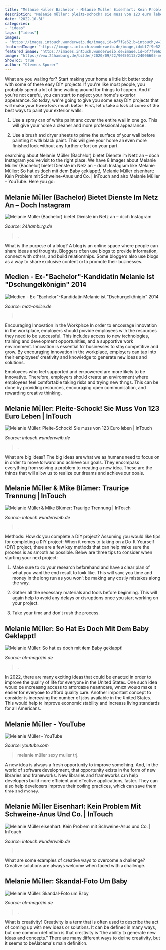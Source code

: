 ```yaml
---
title: "Melanie Müller Bachelor - Melanie Müller Eisenhart: Kein Problem Mit Schweine-anus Und Co."
description: "Melanie müller: pleite-schock! sie muss von 123 euro leben"
date: "2022-10-31"
categories:
- "ideas"
tags: ["ideas"]
images:
- "https://images.intouch.wunderweib.de/image,id=bf7f9e62,b=intouch,w=1335,ca=0,0,92.80,78.38,rm=sk.jpeg"
featuredImage: "https://images.intouch.wunderweib.de/image,id=bf7f9e62,b=intouch,w=1335,ca=0,0,92.80,78.38,rm=sk.jpeg"
featured_image: "https://images.intouch.wunderweib.de/image,id=bf7f9e62,b=intouch,w=1335,ca=0,0,92.80,78.38,rm=sk.jpeg"
image: "https://www.24hamburg.de/bilder/2020/09/22/90050113/24006605-melanie-mueller-instagram-dienste-saengerin-party-buchungen-privat-feier-coronavirus-lockdown-2uOLkF2DVtef.jpg"
ShowToc: true
author: "Clemens Sporer"
---
```



What are you waiting for? Start making your home a little bit better today with some of these easy DIY projects.
If you're like most people, you probably spend a lot of time waiting around for things to happen. And if you're not careful, you can start to neglect your home's exterior appearance. So today, we're going to give you some easy DIY projects that will make your home look much better. First, let's take a look at some of the best ways to paint your exterior walls: 
1. Use a spray can of white paint and cover the entire wall in one go. This will give your home a cleaner and more professional appearance.

2. Use a brush and dryer sheets to prime the surface of your wall before painting it with black paint. This will give your home an even more finished look without any further effort on your part. 


	

		
searching about Melanie Müller (Bachelor) bietet Dienste im Netz an – doch Instagram you've visit to the right place. We have 8 Images about Melanie Müller (Bachelor) bietet Dienste im Netz an – doch Instagram like Melanie Müller: So hat es doch mit dem Baby geklappt!, Melanie Müller eisenhart: Kein Problem mit Schweine-Anus und Co. | InTouch and also Melanie Müller - YouTube. Here you go:
		
    
## Melanie Müller (Bachelor) Bietet Dienste Im Netz An – Doch Instagram

<img loading=lazy src="https://www.24hamburg.de/bilder/2020/09/22/90050113/24006605-melanie-mueller-instagram-dienste-saengerin-party-buchungen-privat-feier-coronavirus-lockdown-2uOLkF2DVtef.jpg" onerror="this.onerror=null;this.src='https://tse4.mm.bing.net/th?id=OIP.ozbovqlsn16sbInFUWovKAHaEK&amp;pid=15.1';" alt="Melanie Müller (Bachelor) bietet Dienste im Netz an – doch Instagram">

_Source: 24hamburg.de_

>. 

	

What is the purpose of a blog?
A blog is an online space where people can share ideas and thoughts. Bloggers often use blogs to provide information, connect with others, and build relationships. Some bloggers also use blogs as a way to share exclusive content or to promote their businesses.

    
## Medien - Ex-&quot;Bachelor&quot;-Kandidatin Melanie Ist &quot;Dschungelkönigin&quot; 2014

<img loading=lazy src="https://mar.prod.image.rndtech.de/var/storage/images/maz/nachrichten/kultur/ex-bachelor-kandidatin-melanie-ist-dschungelkoenigin-2014/77209411-2-ger-DE/Ex-Bachelor-Kandidatin-Melanie-ist-Dschungelkoenigin-2014_reference_2_1.jpg" onerror="this.onerror=null;this.src='https://tse2.mm.bing.net/th?id=OIP.AN3srZ17vrvwHul24SN2oQHaDt&amp;pid=15.1';" alt="Medien - Ex-&quot;Bachelor&quot;-Kandidatin Melanie ist &quot;Dschungelkönigin&quot; 2014">

_Source: maz-online.de_

>. 

	

Encouraging Innovation in the Workplace
In order to encourage innovation in the workplace, employers should provide employees with the resources they need to be successful. This includes access to new technologies, training and development opportunities, and a supportive work environment.
Innovation is essential for businesses to stay competitive and grow. By encouraging innovation in the workplace, employers can tap into their employees’ creativity and knowledge to generate new ideas and solutions.

Employees who feel supported and empowered are more likely to be innovative. Therefore, employers should create an environment where employees feel comfortable taking risks and trying new things. This can be done by providing resources, encouraging open communication, and rewarding creative thinking.

    
## Melanie Müller: Pleite-Schock! Sie Muss Von 123 Euro Leben | InTouch

<img loading=lazy src="https://images.intouch.wunderweib.de/image,id=bf7f9e62,b=intouch,w=1335,ca=0,0,92.80,78.38,rm=sk.jpeg" onerror="this.onerror=null;this.src='https://tse2.mm.bing.net/th?id=OIP.g3CMJNvg8MQkRIA-9t1jzgHaEL&amp;pid=15.1';" alt="Melanie Müller: Pleite-Schock! Sie muss von 123 Euro leben | InTouch">

_Source: intouch.wunderweib.de_

>. 

	

What are big ideas?
The big ideas are what we as humans need to focus on in order to move forward and achieve our goals. They encompass everything from solving a problem to creating a new idea. These are the things that will allow us to realize our dreams and achieve our goals.

    
## Melanie Müller &amp; Mike Blümer: Traurige Trennung | InTouch

<img loading=lazy src="https://images.intouch.wunderweib.de/melanie-mueller-mike-bluemer-imago0104703104h,id=bae5ca7e,b=intouch,w=1335,ca=25.60,3.90,77.20,47.45,rm=sk.jpeg" onerror="this.onerror=null;this.src='https://tse1.mm.bing.net/th?id=OIP.wBbEqX_mLicX8uNQTUZR6QHaEJ&amp;pid=15.1';" alt="Melanie Müller &amp; Mike Blümer: Traurige Trennung | InTouch">

_Source: intouch.wunderweib.de_

>. 

	

Methods: How do you complete a DIY project?
Assuming you would like tips for completing a DIY project: 
When it comes to taking on a Do-It-Yourself (DIY) project, there are a few key methods that can help make sure the process is as smooth as possible. Below are three tips to consider when starting your next project:

1. Make sure to do your research beforehand and have a clear plan of what you want the end result to look like. This will save you time and money in the long run as you won’t be making any costly mistakes along the way.

2. Gather all the necessary materials and tools before beginning. This will again help to avoid any delays or disruptions once you start working on your project.

3. Take your time and don’t rush the process.

    
## Melanie Müller: So Hat Es Doch Mit Dem Baby Geklappt!

<img loading=lazy src="https://www.ok-magazin.de/sites/default/files/styles/article_main/public/media/gallery/2017/05/04/melanie-muller.jpg" onerror="this.onerror=null;this.src='https://tse1.mm.bing.net/th?id=OIP.rqDSEo1SBq-hiEm3WovN2wHaLd&amp;pid=15.1';" alt="Melanie Müller: So hat es doch mit dem Baby geklappt!">

_Source: ok-magazin.de_

>. 

	

In 2022, there are many exciting ideas that could be enacted in order to improve the quality of life for everyone in the United States. One such idea would be increasing access to affordable healthcare, which would make it easier for everyone to afford quality care. Another important concept to consider is increasing the number of jobs available in the United States. This would help to improve economic stability and increase living standards for all Americans.

    
## Melanie Müller - YouTube

<img loading=lazy src="https://i.ytimg.com/vi/TRJ-VJ0aYiY/maxresdefault.jpg" onerror="this.onerror=null;this.src='https://tse2.mm.bing.net/th?id=OIP.VTrLKuaj4XLZS7q2ovBG0gHaEK&amp;pid=15.1';" alt="Melanie Müller - YouTube">

_Source: youtube.com_

>melanie müller sexy muller trj. 

	

A new idea is always a fresh opportunity to improve something. And, in the world of software development, that opportunity exists in the form of new libraries and frameworks. New libraries and frameworks can help developers build more efficient and effective applications, faster. They can also help developers improve their coding practices, which can save them time and money.

    
## Melanie Müller Eisenhart: Kein Problem Mit Schweine-Anus Und Co. | InTouch

<img loading=lazy src="https://images.intouch.wunderweib.de/melanie-mueller-schweineanus-h,id=53681f52,b=intouch,w=1600,ca=0.00,0.00,100.00,100.00,rm=sk.jpeg" onerror="this.onerror=null;this.src='https://tse4.mm.bing.net/th?id=OIP.RS9yyxzJIblu_8nsMfU76wHaJ3&amp;pid=15.1';" alt="Melanie Müller eisenhart: Kein Problem mit Schweine-Anus und Co. | InTouch">

_Source: intouch.wunderweib.de_

>. 

	

What are some examples of creative ways to overcome a challenge?
Creative solutions are always welcome when faced with a challenge.

    
## Melanie Müller: Skandal-Foto Um Baby

<img loading=lazy src="https://www.ok-magazin.de/sites/default/files/styles/facebook/public/media/gallery/2019/12/20/melanie-mueller-_0.png?itok=wuq9SGpo" onerror="this.onerror=null;this.src='https://tse4.mm.bing.net/th?id=OIP.UCsnL4yrACN-CbC3GsBaeQHaEK&amp;pid=15.1';" alt="Melanie Müller: Skandal-Foto um Baby">

_Source: ok-magazin.de_

>. 

	

What is creativity?
Creativity is a term that is often used to describe the act of coming up with new ideas or solutions. It can be defined in many ways, but one common definition is that creativity is “the ability to generate new ideas and concepts.” There are many different ways to define creativity, but it seems to beAlabama's main definition.

